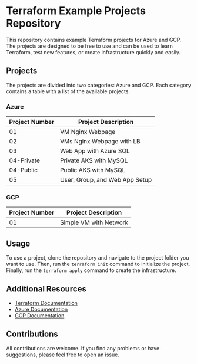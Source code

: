 # Terraform Example Projects Repository

This repository contains example Terraform projects for Azure and GCP. The projects are designed to be free to use and can be used to learn Terraform, test new features, or create infrastructure quickly and easily.

## Projects

The projects are divided into two categories: Azure and GCP. Each category contains a table with a list of the available projects.

### Azure

| Project Number | Project Description                        |
|----------------|--------------------------------------------|
| 01             | VM Nginx Webpage                           |
| 02             | VMs Nginx Webpage with LB                  |
| 03             | Web App with Azure SQL                     |
| 04-Private     | Private AKS with MySQL                     |
| 04-Public      | Public AKS with MySQL                      |
| 05             | User, Group, and Web App Setup             |

### GCP


| Project Number | Project Description                        |
|----------------|--------------------------------------------|
| 01             | Simple VM with Network                     |

## Usage

To use a project, clone the repository and navigate to the project folder you want to use. Then, run the `terraform init` command to initialize the project. Finally, run the `terraform apply` command to create the infrastructure.

## Additional Resources

* [Terraform Documentation](https://www.terraform.io/docs/)
* [Azure Documentation](https://docs.microsoft.com/en-us/azure/)
* [GCP Documentation](https://cloud.google.com/docs/)

## Contributions

All contributions are welcome. If you find any problems or have suggestions, please feel free to open an issue.


